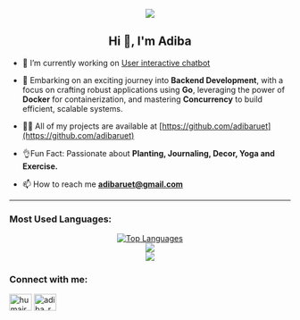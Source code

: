 <p align="center">
  <a href="https://skillicons.dev">
    <img src="https://skillicons.dev/icons?i=python,cpp,postgresql,docker,git" />
  </a>
</p>

<h2 align="center">Hi 👋, I'm Adiba</h2>

- 🔭 I’m currently working on [User interactive chatbot](https://github.com/adibaruet/User-interactive-Chatbot)

- 🚀 Embarking on an exciting journey into **Backend Development**, with a focus on crafting robust applications using **Go**, leveraging the power of **Docker** for containerization, and mastering **Concurrency** to build efficient, scalable systems.
- 👨‍💻 All of my projects are available at [https://github.com/adibaruet](https://github.com/adibaruet)
- 👌Fun Fact: Passionate about **Planting, Journaling, Decor, Yoga and Exercise.**

- 📫 How to reach me **adibaruet@gmail.com**

---

### Most Used Languages:

<div align="center">
  <a href="https://github.com/adibaruet">
    <img src="https://github-readme-stats.vercel.app/api/top-langs/?username=adibaruet&layout=compact&theme=transparent" alt="Top Languages" />
  </a>
</div>

<div align="center">
  <a href="https://github.com/adibaruet">
    <img src="https://github-readme-stats.vercel.app/api?username=adibaruet&show_icons=true&count_private=true&hide=prs&theme=transparent" />
  </a>
</div>

<div align="center">
  <a href="https://github.com/adibaruet">
    <img src="https://github-readme-activity-graph.vercel.app/graph?username=adibaruet&theme=transparent)](https://github.com/adibaruet/github-readme-activity-graph" />
  </a>
</div>

<h3 align="left">Connect with me:</h3>
<p align="left">
<a href="https://codeforces.com/profile/adibaruet" target="blank"><img align="center" src="https://raw.githubusercontent.com/rahuldkjain/github-profile-readme-generator/master/src/images/icons/Social/codeforces.svg" alt="humaira_tasnim_adiba" height="30" width="40" /></a>
<a href="https://www.leetcode.com/adiba_ruet" target="blank"><img align="center" src="https://raw.githubusercontent.com/rahuldkjain/github-profile-readme-generator/master/src/images/icons/Social/leet-code.svg" alt="adiba_ruet" height="30" width="40" /></a>
</p>
